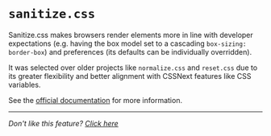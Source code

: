 # `sanitize.css`

Sanitize.css makes browsers render elements more in
line with developer expectations (e.g. having the box model set to a cascading
`box-sizing: border-box`) and preferences (its defaults can be individually
overridden).

It was selected over older projects like `normalize.css` and `reset.css` due
to its greater flexibility and better alignment with CSSNext features like CSS
variables.

See the [official documentation](https://github.com/10up/sanitize.css) for more
information.

---

_Don't like this feature? [Click here](remove.md)_

